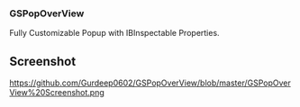 
### GSPopOverView
Fully Customizable Popup with IBInspectable Properties.

## Screenshot
https://github.com/Gurdeep0602/GSPopOverView/blob/master/GSPopOverView%20Screenshot.png
